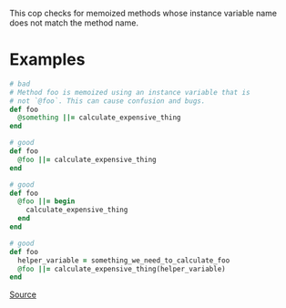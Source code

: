 
This cop checks for memoized methods whose instance variable name
does not match the method name.

# Examples

```ruby
# bad
# Method foo is memoized using an instance variable that is
# not `@foo`. This can cause confusion and bugs.
def foo
  @something ||= calculate_expensive_thing
end

# good
def foo
  @foo ||= calculate_expensive_thing
end

# good
def foo
  @foo ||= begin
    calculate_expensive_thing
  end
end

# good
def foo
  helper_variable = something_we_need_to_calculate_foo
  @foo ||= calculate_expensive_thing(helper_variable)
end
```

[Source](http://www.rubydoc.info/gems/rubocop/RuboCop/Cop/Naming/MemoizedInstanceVariableName)